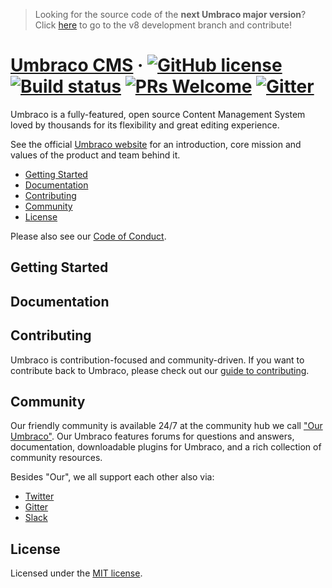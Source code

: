 > Looking for the source code of the **next Umbraco major version**? Click [here](https://github.com/umbraco/Umbraco-CMS/tree/temp8) to go to the v8 development branch and contribute!

# [Umbraco CMS](https://umbraco.com) &middot; [![GitHub license](https://img.shields.io/badge/license-MIT-blue.svg)](LICENSE.md) [![Build status](https://ci.appveyor.com/api/projects/status/6by6harxtxt0ocdx/branch/dev-v7?svg=true)](https://ci.appveyor.com/project/Umbraco/umbraco-cms-b2cri/branch/dev-v7) [![PRs Welcome](https://img.shields.io/badge/PRs-welcome-brightgreen.svg)](CONTRIBUTING.md) [![Gitter](https://img.shields.io/badge/chat-on%20gitter-blue.svg)](https://gitter.im/umbraco/Umbraco-CMS)

Umbraco is a fully-featured, open source Content Management System loved by thousands for its flexibility and great editing experience.

See the official [Umbraco website](https://umbraco.com) for an introduction, core mission and values of the product and team behind it.

- [Getting Started]()
- [Documentation]()
- [Contributing]()
- [Community]()
- [License]()

Please also see our [Code of Conduct](CODE_OF_CONDUCT.md).

## Getting Started

## Documentation

## Contributing

Umbraco is contribution-focused and community-driven. If you want to contribute back to Umbraco, please check out our [guide to contributing](CONTRIBUTING.md).

## Community

Our friendly community is available 24/7 at the community hub we call ["Our Umbraco"](https://our.umbraco.com/). Our Umbraco features forums for questions and answers, documentation, downloadable plugins for Umbraco, and a rich collection of community resources.

Besides "Our", we all support each other also via:

- [Twitter](https://twitter.com/hashtag/umbraco)
- [Gitter](https://gitter.im/umbraco/Umbraco-CMS)
- [Slack](http://umbracians.chat/)

## License

Licensed under the [MIT license](LICENSE.md).
